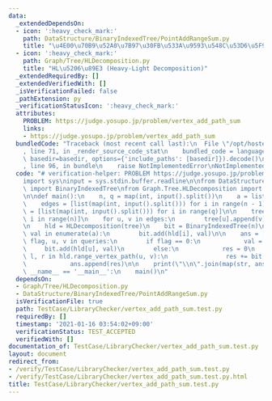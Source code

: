 ```yaml
---
data:
  _extendedDependsOn:
  - icon: ':heavy_check_mark:'
    path: DataStructure/BinaryIndexedTree/PointAddRangeSum.py
    title: "\u4E00\u70B9\u52A0\u7B97\u30FB\u533A\u9593\u548C\u53D6\u5F97"
  - icon: ':heavy_check_mark:'
    path: Graph/Tree/HLDecomposition.py
    title: "HL\u5206\u89E3 (Heavy-Light Decomposition)"
  _extendedRequiredBy: []
  _extendedVerifiedWith: []
  _isVerificationFailed: false
  _pathExtension: py
  _verificationStatusIcon: ':heavy_check_mark:'
  attributes:
    PROBLEM: https://judge.yosupo.jp/problem/vertex_add_path_sum
    links:
    - https://judge.yosupo.jp/problem/vertex_add_path_sum
  bundledCode: "Traceback (most recent call last):\n  File \"/opt/hostedtoolcache/Python/3.9.1/x64/lib/python3.9/site-packages/onlinejudge_verify/documentation/build.py\"\
    , line 71, in _render_source_code_stat\n    bundled_code = language.bundle(stat.path,\
    \ basedir=basedir, options={'include_paths': [basedir]}).decode()\n  File \"/opt/hostedtoolcache/Python/3.9.1/x64/lib/python3.9/site-packages/onlinejudge_verify/languages/python.py\"\
    , line 96, in bundle\n    raise NotImplementedError\nNotImplementedError\n"
  code: "# verification-helper: PROBLEM https://judge.yosupo.jp/problem/vertex_add_path_sum\n\
    import sys\ninput = sys.stdin.buffer.readline\n\nfrom DataStructure.BinaryIndexedTree.PointAddRangeSum\
    \ import BinaryIndexedTree\nfrom Graph.Tree.HLDecomposition import HLDecomposition\n\
    \n\ndef main():\n    n, q = map(int, input().split())\n    a = list(map(int, input().split()))\n\
    \    edges = [list(map(int, input().split())) for i in range(n - 1)]\n    queries\
    \ = [list(map(int, input().split())) for i in range(q)]\n\n    tree = [[] for\
    \ i in range(n)]\n    for u, v in edges:\n        tree[u].append(v)\n        tree[v].append(u)\n\
    \n    hld = HLDecomposition(tree)\n    bit = BinaryIndexedTree(n)\n\n    for i,\
    \ val in enumerate(a):\n        bit.add(hld[i], val)\n\n    ans = []\n    for\
    \ flag, u, v in queries:\n        if flag == 0:\n            val = v\n       \
    \     bit.add(hld[u], val)\n        else:\n            res = 0\n            for\
    \ l, r in hld.range_vertex_path(u, v):\n                res += bit.sum(l, r)\n\
    \            ans.append(res)\n\n    print(\"\\n\".join(map(str, ans)))\n\n\nif\
    \ __name__ == '__main__':\n    main()\n"
  dependsOn:
  - Graph/Tree/HLDecomposition.py
  - DataStructure/BinaryIndexedTree/PointAddRangeSum.py
  isVerificationFile: true
  path: TestCase/LibraryChecker/vertex_add_path_sum.test.py
  requiredBy: []
  timestamp: '2021-01-16 03:54:02+09:00'
  verificationStatus: TEST_ACCEPTED
  verifiedWith: []
documentation_of: TestCase/LibraryChecker/vertex_add_path_sum.test.py
layout: document
redirect_from:
- /verify/TestCase/LibraryChecker/vertex_add_path_sum.test.py
- /verify/TestCase/LibraryChecker/vertex_add_path_sum.test.py.html
title: TestCase/LibraryChecker/vertex_add_path_sum.test.py
---
```


